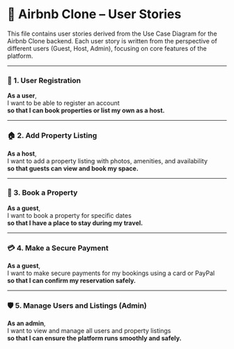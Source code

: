# 📘 Airbnb Clone – User Stories

This file contains user stories derived from the Use Case Diagram for the Airbnb Clone backend. Each user story is written from the perspective of different users (Guest, Host, Admin), focusing on core features of the platform.

---

### 🧍 1. User Registration

**As a user**,  
I want to be able to register an account  
**so that I can book properties or list my own as a host.**

---

### 🏠 2. Add Property Listing

**As a host**,  
I want to add a property listing with photos, amenities, and availability  
**so that guests can view and book my space.**

---

### 📅 3. Book a Property

**As a guest**,  
I want to book a property for specific dates  
**so that I have a place to stay during my travel.**

---

### 💳 4. Make a Secure Payment

**As a guest**,  
I want to make secure payments for my bookings using a card or PayPal  
**so that I can confirm my reservation safely.**

---

### 🛡️ 5. Manage Users and Listings (Admin)

**As an admin**,  
I want to view and manage all users and property listings  
**so that I can ensure the platform runs smoothly and safely.**

